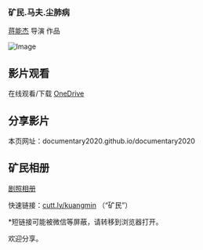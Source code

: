 ### 矿民.马夫.尘肺病

[蒋能杰](https://m.weibo.cn/profile/2035410364) 导演  作品

![Image](https://s1.ax1x.com/2020/06/02/tY9hb4.jpg)

## 影片观看
在线观看/下载 [OneDrive](https://hostlocmjj-my.sharepoint.com/:v:/g/personal/dnchen46_uoe_men/EQerm-YjDZ5GuX1OMQ-8jGUBcRx_YhvarHEYkr-mE23jtg?e=R5988L)


## 分享影片
本页网址：documentary2020.github.io/documentary2020

## 矿民相册
[剧照相册](album_kuangmin.md)

快速链接：[cutt.ly/kuangmin](cutt.ly/kuangmin) （“矿民”）

*短链接可能被微信等屏蔽，请转移到浏览器打开。



欢迎分享。





